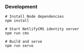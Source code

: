 ### Development

```
# Install Node dependencies
npm install

# Start NetlifyCMS identity server
npm run cms

# Build and serve
npm run serve
```
